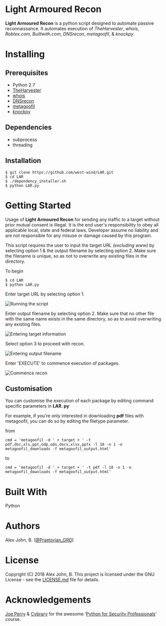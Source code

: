 
# Light Armoured Recon
**Light Armoured Recon** is a python script designed to automate passive reconnaissance. It automates execution of *TheHarvester*, *whois*, *Robtex.com*, *Builtwith.com*, *DNSrecon*, *metagoofil*, & *knockpy*.
# Installing
## Prerequisites
 - Python 2.7
 - [TheHarvester](https://code.google.com/p/theharvester/)
 - [whois](https://github.com/rfc1036/whois)
 - [DNSrecon](https://github.com/darkoperator/dnsrecon)
 - [metagoofil](www.edge-security.com/metagoofil.php)
 - [knockpy](https://github.com/guelfoweb/knock)
## Dependencies
 - subprocess
 - threading
## Installation 

    $ git clone https://github.com/west-wind/LAR.git
    $ cd LAR
    $ ./dependency_installer.sh
    $ python LAR.py
# Getting Started
Usage of **Light Armoured Recon** for sending any traffic to a target without prior mutual consent is illegal. It is the end user's responsibility to obey all applicable local, state and federal laws. Developer assume no liability and are not responsible for any misuse or damage caused by this program. 

This script requires the user to input the target URL *(excluding www)* by selecting option 1 & the output filename by selecting option 2. Make sure the filename is unique, so as not to overwrite any existing files in the directory.

To begin

    $ cd LAR
    $ python LAR.py

Enter target URL by selecting option 1.

![Running the script](https://raw.githubusercontent.com/west-wind/LAR/master/Screenshots/SCR%201.png)

Enter output filename by selecting option 2. Make sure that no other file with the same name exists in the same directory, so as to avoid overwriting any existing files.

![Entering target information](https://raw.githubusercontent.com/west-wind/LAR/master/Screenshots/SCR%202.png)

Select option 3 to proceed with recon.

![Entering output filename](https://raw.githubusercontent.com/west-wind/LAR/master/Screenshots/SCR%203.png)

Enter 'EXECUTE' to commence execution of packages.

![Commence recon](https://raw.githubusercontent.com/west-wind/LAR/master/Screenshots/SCR%204.png)

## Customisation
You can customise the execution of each package by editing command specific parameters in **LAR. py**

For example, if you're only interested in downloading **pdf** files with metagoofil, you can do so by editing the filetype parameter.

from

    cmd = 'metagoofil -d ' + target + ' -t pdf,doc,xls,ppt,odp,ods,docx,xlsx,pptx -l 10 -n 1 -o metagoofil_downloads -f metagoofil_output.html'
 to
 
    cmd = 'metagoofil -d ' + target + ' -t pdf -l 10 -n 1 -o metagoofil_downloads -f metagoofil_output.html' 

# Built With
Python
# Authors
Alex John, B. ([@Praetorian_GRD](https://twitter.com/Praetorian_GRD))
# License
Copyright (C) 2018 Alex John, B. This project is licensed under the GNU License - see the [LICENSE.md](https://raw.githubusercontent.com/west-wind/LAR/master/LICENSE) file for details.
# Acknowledgements
[Joe Perry](https://www.cybrary.it/members/perry/) & [Cybrary](https://www.cybrary.it) for the awesome ‘[Python for Security Professionals](https://www.cybrary.it/course/python/)’ course.
